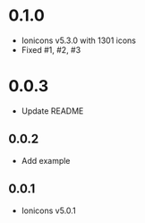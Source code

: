 # 0.1.0

- Ionicons v5.3.0 with 1301 icons
- Fixed #1, #2, #3

# 0.0.3

- Update README

## 0.0.2

- Add example

## 0.0.1

- Ionicons v5.0.1
